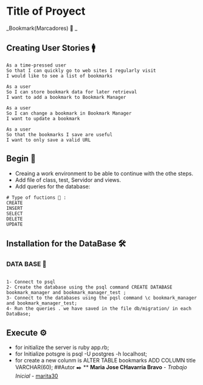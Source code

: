# Title of Proyect
_Bookmark(Marcadores) 📑 _
## Creating User Stories 🚹
```
As a time-pressed user
So that I can quickly go to web sites I regularly visit
I would like to see a list of bookmarks

As a user
So I can store bookmark data for later retrieval
I want to add a bookmark to Bookmark Manager

As a user
So I can change a bookmark in Bookmark Manager
I want to update a bookmark

As a user
So that the bookmarks I save are useful
I want to only save a valid URL
```
## Begin 🔧
* Creaing a work environment to be able to continue with the othe steps.
* Add file of class, test, Servidor and views.
* Add queries for the database:
```
# Type of fuctions 📁 :
CREATE 
INSERT
SELECT
DELETE
UPDATE
```
## Installation for the DataBase 🛠️
### DATA BASE 🏣
```

1- Connect to psql
2- Create the database using the psql command CREATE DATABASE bookmark_manager and bookmark_manager_test ;
3- Connect to the databases using the pqsl command \c bookmark_manager and bookmark_manager_test;
4- Run the queries . we have saved in the file db/migration/ in each DataBase;
```
## Execute ⚙️
* for initialize the server is ruby app.rb;
* for Initialize potsgre is psql -U postgres -h localhost;
* for create a new colunm is  ALTER TABLE bookmarks ADD COLUMN title VARCHAR(60);
##Autor  ✒️
** **Maria Jose CHavarria Bravo** - *Trabajo Inicial* - [marita30](https://github.com/marita30/bookmark)
